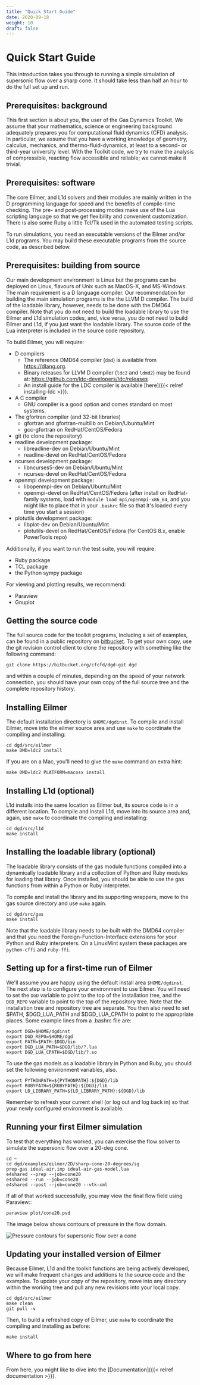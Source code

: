 ```yaml
---
title: "Quick Start Guide"
date: 2020-09-18
weight: 10
draft: false
---
```

# Quick Start Guide

This introduction takes you through to running a simple simulation
of supersonic flow over a sharp cone.
It should take less than half an hour to do the full set up and run.


## Prerequisites: background

This first section is about you, the user of the Gas Dynamics Toolkit.
We assume that your mathematics, science or engineering background
adequately prepares you for computational fluid dynamics (CFD) analysis.
In particular, we assume that you have a working knowledge of geometry, calculus, mechanics,
and thermo-fluid-dynamics, at least to a second- or third-year university level.
With the Toolkit code, we try to make the analysis of compressible, reacting flow accessible
and reliable; we cannot make it trivial.


## Prerequisites: software

The core Eilmer, and L1d solvers and their modules are mainly written in the
D programming language for speed and the benefits of compile-time checking.
The pre- and post-processing modes make use of the Lua scripting language
so that we get flexibility and convenient customization.
There is also some Ruby a little Tcl/Tk used in the automated testing scripts.

To run simulations, you need an executable versions of the Eilmer and/or L1d programs.
You may build these executable programs from the source code, as described below.


## Prerequisites: building from source

Our main development environment is Linux but the programs can be deployed on
Linux, flavours of Unix such as MacOS-X, and MS-Windows.
The main requirement is a D language compiler.
Our recommendation for building the main simulation programs is the the LLVM D compiler.
The build of the loadable library, however, needs to be done with the DMD64 compiler.
Note that you do not need to build the loadable library to use the Eilmer and L1d simulation codes,
and, vice versa, you do not need to build Eilmer and L1d, if you just want the loadable library.
The source code of the Lua interpreter is included in the source code repository.

To build Eilmer, you will require:

  + D compilers
      + The reference DMD64 compiler (`dmd`) is available from https://dlang.org.
      + Binary releases for LLVM D compiler (`ldc2` and `ldmd2`)
        may be found at: https://github.com/ldc-developers/ldc/releases
      + An install guide for the LDC compiler is available [here]({{< relref installing-ldc >}}).
  + A C compiler
      + GNU compiler is a good option and comes standard on most systems.
  + The gfortran compiler (and 32-bit libraries)
      + gfortran and gfortran-multilib on Debian/Ubuntu/Mint
      + gcc-gfortran on RedHat/CentOS/Fedora
  + git (to clone the repository)
  + readline development package:
      + libreadline-dev on Debian/Ubuntu/Mint
      + readline-devel on RedHat/CentOS/Fedora
  + ncurses development package:
      + libncurses5-dev on Debian/Ubuntu/Mint
      + ncurses-devel on RedHat/CentOS/Fedora
  + openmpi development package:
      + libopenmpi-dev on Debian/Ubuntu/Mint
      + openmpi-devel on RedHat/CentOS/Fedora
        (after install on RedHat-family systems, load with `module load mpi/openmpi-x86_64`,
        and you might like to place that in your `.bashrc` file so that it's loaded every
        time you start a session)
  + plotutils development package:
      + libplot-dev on Debian/Ubuntu/Mint
      + plotutils-devel on RedHat/CentOS/Fedora (for CentOS 8.x, enable PowerTools repo)

Additionally, if you want to run the test suite, you will require:

  + Ruby package
  + TCL package
  + the Python sympy package

For viewing and plotting results, we recommend:

  + Paraview
  + Gnuplot


## Getting the source code

The full source code for the toolkit programs, including a set of examples,
can be found in a public repository on [bitbucket](https://bitbucket.org/cfcfd/dgd-git).
To get your own copy, use the git revision control client to clone the repository
with something like the following command:

    git clone https://bitbucket.org/cfcfd/dgd-git dgd

and within a couple of minutes, depending on the speed of your network connection,
you should have your own copy of the full source tree and the complete repository history.


## Installing Eilmer

The default installation directory is `$HOME/dgdinst`.
To compile and install Eilmer, move into the eilmer source
area and use `make` to coordinate the compiling and installing:

    cd dgd/src/eilmer
    make DMD=ldc2 install

If you are on a Mac, you'll need to give the `make` command an
extra hint:

    make DMD=ldc2 PLATFORM=macosx install


## Installing L1d (optional)

L1d installs into the same location as Eilmer but, its source code
is in a different location.
To compile and install L1d, move into its source area and, again,
use `make` to coordinate the compiling and installing:

    cd dgd/src/l1d
    make install


## Installing the loadable library (optional)

The loadable library consists of the gas module functions compiled into
a dynamically loadable library and a collection of Python and Ruby modules
for loading that library.
Once installed, you should be able to use the gas functions from within
a Python or Ruby interpreter.

To compile and install the library and its supporting wrappers,
move to the gas source directory and use `make` again.

    cd dgd/src/gas
    make install

Note that the loadable library needs to be built with the DMD64 compiler
and that you need the Foreign-Function-Interface extensions for your
Python and Ruby interpreters.
On a LinuxMint system these packages are `python-cffi` and `ruby-ffi`.


## Setting up for a first-time run of Eilmer

We'll assume you are happy using the default install area `$HOME/dgdinst`.
The next step is to configure your environment to use Eilmer.
You will need to set the
`DGD` variable to point to the top of the installation tree, and
the `DGD_REPO` variable to point to the top of the repository tree.
Note that the installation tree and repository tree are separate. You then
also need to set $PATH, $DGD_LUA_PATH and $DGD_LUA_CPATH to point to
the appropriate places. Some example lines from a .bashrc file are:

    export DGD=$HOME/dgdinst
    export DGD_REPO=$HOME/dgd
    export PATH=$PATH:$DGD/bin
    export DGD_LUA_PATH=$DGD/lib/?.lua
    export DGD_LUA_CPATH=$DGD/lib/?.so


To use the gas models as a loadable library in Python and Ruby,
you should set the following environment variables, also.

    export PYTHONPATH=${PYTHONPATH}:${DGD}/lib
    export RUBYPATH=${RUBYPATH}:${DGD}/lib
    export LD_LIBRARY_PATH=${LD_LIBRARY_PATH}:${DGD}/lib


Remember to refresh your current shell (or log out and log back in) so
that your newly configured environment is available.


## Running your first Eilmer simulation

To test that everything has worked, you can exercise the flow
solver to simulate the supersonic flow over a 20-deg cone.

    cd ~
    cd dgd/examples/eilmer/2D/sharp-cone-20-degrees/sg
    prep-gas ideal-air.inp ideal-air-gas-model.lua
    e4shared --prep --job=cone20
    e4shared --run --job=cone20
    e4shared --post --job=cone20 --vtk-xml

If all of that worked successfully, you may view the final flow field using Paraview::

    paraview plot/cone20.pvd

The image below shows contours of pressure in the flow domain.

![Pressure contours for supersonic flow over a cone](/images/cone20-p-contour.png)


## Updating your installed version of Eilmer

Because Eilmer, L1d and the toolkit functions are being actively developed,
we will make frequent changes
and additions to the source code and the examples.
To update your copy of the repository,
move into any directory within the working tree and pull any new revisions into your local copy.

    cd dgd/src/eilmer
    make clean
    git pull -v

Then, to build a refreshed copy of Eilmer,
use `make` to coordinate the compiling and installing as before:

    make install


## Where to go from here

<!---
From here, you might like to look at more [Examples](/examples) or dive
into the [Documentation](/documentation).
-->
From here, you might like to dive
into the [Documentation]({{< relref documentation >}}).

